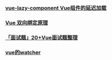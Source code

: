 ### [vue-lazy-component Vue组件的延迟加载](https://github.com/xunleif2e/vue-lazy-component)
### [Vue 双向绑定原理](https://www.jianshu.com/p/f194619f6f26)
### [「面试题」20+Vue面试题整理](https://juejin.cn/post/6844904084374290446)
### [vue的watcher](https://www.jianshu.com/p/62a6c1a89a7c)